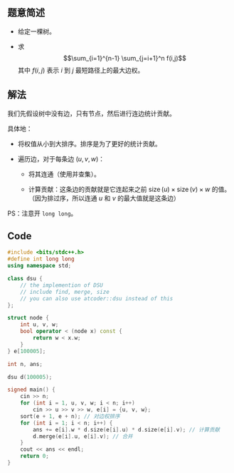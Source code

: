 ## 题意简述

* 给定一棵树。

* 求
$$\sum_{i=1}^{n-1} \sum_{j=i+1}^n f(i,j)$$
其中 $f(i,j)$ 表示 $i$ 到 $j$ 最短路径上的最大边权。

## 解法

我们先假设树中没有边，只有节点，然后进行连边统计贡献。

具体地：

* 将权值从小到大排序。排序是为了更好的统计贡献。

* 遍历边，对于每条边 $(u, v, w)$：

   - 将其连通（使用并查集）。
   
   - 计算贡献：这条边的贡献就是它连起来之前 $\operatorname{size}(u) \times \operatorname{size}(v) \times w$ 的值。（因为排过序，所以连通 $u$ 和 $v$ 的最大值就是这条边）

PS：注意开 `long long`。

## Code

```cpp
#include <bits/stdc++.h>
#define int long long
using namespace std;

class dsu {
    // the implemention of DSU
    // include find, merge, size
    // you can also use atcoder::dsu instead of this
};

struct node {
    int u, v, w;
    bool operator < (node x) const {
        return w < x.w;
    }
} e[100005];

int n, ans;

dsu d(100005);

signed main() {
    cin >> n;
    for (int i = 1, u, v, w; i < n; i++)
        cin >> u >> v >> w, e[i] = {u, v, w};
    sort(e + 1, e + n); // 对边权排序
    for (int i = 1; i < n; i++) {
        ans += e[i].w * d.size(e[i].u) * d.size(e[i].v); // 计算贡献
        d.merge(e[i].u, e[i].v); // 合并
    }
    cout << ans << endl;
    return 0;
}
```